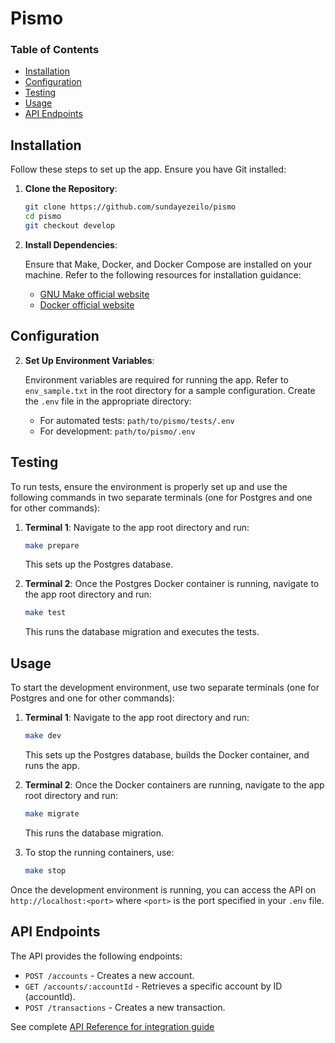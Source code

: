 # Pismo

### Table of Contents

- [Installation](#installation)
- [Configuration](#configuration)
- [Testing](#testing)
- [Usage](#usage)
- [API Endpoints](#api-endpoints)

## Installation

Follow these steps to set up the app. Ensure you have Git installed:

1. **Clone the Repository**:

    ```sh
    git clone https://github.com/sundayezeilo/pismo
    cd pismo
    git checkout develop
    ```

2. **Install Dependencies**:
   
    Ensure that Make, Docker, and Docker Compose are installed on your machine. Refer to the following resources for installation guidance:
    - [GNU Make official website](https://www.gnu.org/software/make/)
    - [Docker official website](https://www.docker.com/products/docker-desktop)

## Configuration

2. **Set Up Environment Variables**:

    Environment variables are required for running the app. Refer to `env_sample.txt` in the root directory for a sample configuration. Create the `.env` file in the appropriate directory:

    - For automated tests: `path/to/pismo/tests/.env`
    - For development: `path/to/pismo/.env`

## Testing

To run tests, ensure the environment is properly set up and use the following commands in two separate terminals (one for Postgres and one for other commands):

1. **Terminal 1**: Navigate to the app root directory and run:

    ```sh
    make prepare
    ```

    This sets up the Postgres database.

2. **Terminal 2**: Once the Postgres Docker container is running, navigate to the app root directory and run:

    ```sh
    make test
    ```

    This runs the database migration and executes the tests.

## Usage

To start the development environment, use two separate terminals (one for Postgres and one for other commands):

1. **Terminal 1**: Navigate to the app root directory and run:

    ```sh
    make dev
    ```

    This sets up the Postgres database, builds the Docker container, and runs the app.

2. **Terminal 2**: Once the Docker containers are running, navigate to the app root directory and run:

    ```sh
    make migrate
    ```

    This runs the database migration.

3. To stop the running containers, use:

    ```sh
    make stop
    ```

Once the development environment is running, you can access the API on `http://localhost:<port>` where `<port>` is the port specified in your `.env` file.

## API Endpoints

The API provides the following endpoints:

- `POST /accounts` - Creates a new account.
- `GET /accounts/:accountId` - Retrieves a specific account by ID (accountId).
- `POST /transactions` - Creates a new transaction.

See complete [API Reference for integration guide]()
